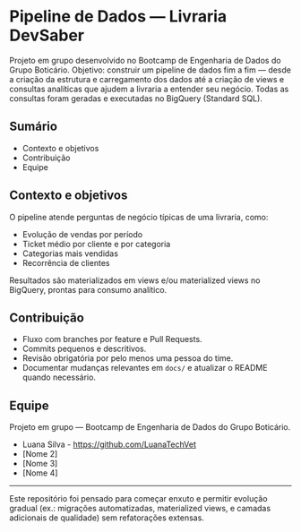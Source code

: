 # Pipeline de Dados — Livraria DevSaber

Projeto em grupo desenvolvido no Bootcamp de Engenharia de Dados do Grupo Boticário. Objetivo: construir um pipeline de dados fim a fim — desde a criação da estrutura e carregamento dos dados até a criação de views e consultas analíticas que ajudem a livraria a entender seu negócio. Todas as consultas foram geradas e executadas no BigQuery (Standard SQL).

## Sumário
- Contexto e objetivos
- Contribuição
- Equipe

## Contexto e objetivos
O pipeline atende perguntas de negócio típicas de uma livraria, como:
- Evolução de vendas por período
- Ticket médio por cliente e por categoria
- Categorias mais vendidas
- Recorrência de clientes

Resultados são materializados em views e/ou materialized views no BigQuery, prontas para consumo analítico.

## Contribuição
- Fluxo com branches por feature e Pull Requests.
- Commits pequenos e descritivos.
- Revisão obrigatória por pelo menos uma pessoa do time.
- Documentar mudanças relevantes em `docs/` e atualizar o README quando necessário.

## Equipe
Projeto em grupo — Bootcamp de Engenharia de Dados do Grupo Boticário.
- Luana Silva - https://github.com/LuanaTechVet
- [Nome 2]
- [Nome 3]
- [Nome 4]


--- 

Este repositório foi pensado para começar enxuto e permitir evolução gradual (ex.: migrações automatizadas, materialized views, e camadas adicionais de qualidade) sem refatorações extensas.
